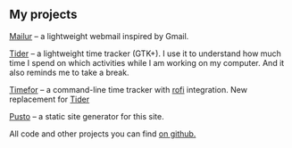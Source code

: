 ## My projects
[Mailur](/mailur/) – a lightweight webmail inspired by Gmail.

[Tider](/en/tider/) – a lightweight time tracker (GTK+). I use it to understand how much time I spend on which activities while I am working on my computer. And it also reminds me to take a break.

[Timefor](https://github.com/naspeh/timefor) – a command-line time tracker with [rofi](https://github.com/davatorium/rofi) integration. New replacement for [Tider](/en/tider/)

[Pusto](https://github.com/naspeh/pusto) – a static site generator for this site.

All code and other projects you can find [on github.](https://github.com/naspeh)
